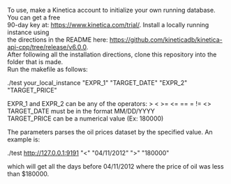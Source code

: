 To use, make a Kinetica account to initialize your own running database. You can get a free  
90-day key at: https://www.kinetica.com/trial/. Install a locally running instance using  
the directions in the README here: https://github.com/kineticadb/kinetica-api-cpp/tree/release/v6.0.0.  
After following all the installation directions, clone this repository into the folder that is made.  
Run the makefile as follows:  
  
./test your_local_instance "EXPR_1" "TARGET_DATE" "EXPR_2" "TARGET_PRICE"  
  
EXPR_1 and EXPR_2 can be any of the operators: > < >= <= == = != <>  
TARGET_DATE must be in the format MM/DD/YYYY  
TARGET_PRICE can be a numerical value (Ex: 180000)  
  
The parameters parses the oil prices dataset by the specified value. An example is:  
  
./test http://127.0.0.1:9191 "<" "04/11/2012" ">" "180000"  
  
which will get all the days before 04/11/2012 where the price of oil was less than $180000.  
